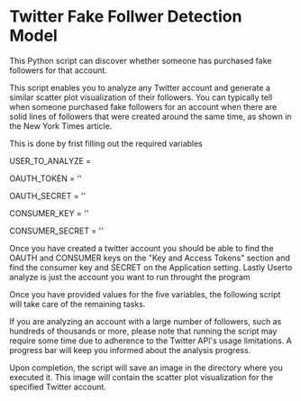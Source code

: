 # Twitter Fake Follwer Detection Model
This Python script can discover whether someone has purchased fake followers for that account. 

This script enables you to analyze any Twitter account and generate a similar scatter plot visualization of their followers. You can typically tell when someone purchased fake followers for an account when there are solid lines of followers that were created around the same time, as shown in the New York Times article.

This is done by frist filling out the required variables 

USER_TO_ANALYZE = 

OAUTH_TOKEN = ''

OAUTH_SECRET = ''

CONSUMER_KEY = ''

CONSUMER_SECRET = ''

Once you have created a twitter account you should be able to find the OAUTH and CONSUMER keys on the "Key and Access Tokens" section and find the consumer key and SECRET on the Application setting. Lastly Userto analyze is just the account you want to run throught the program

Once you have provided values for the five variables, the following script will take care of the remaining tasks.

If you are analyzing an account with a large number of followers, such as hundreds of thousands or more, please note that running the script may require some time due to adherence to the Twitter API's usage limitations. A progress bar will keep you informed about the analysis progress.

Upon completion, the script will save an image in the directory where you executed it. This image will contain the scatter plot visualization for the specified Twitter account.

